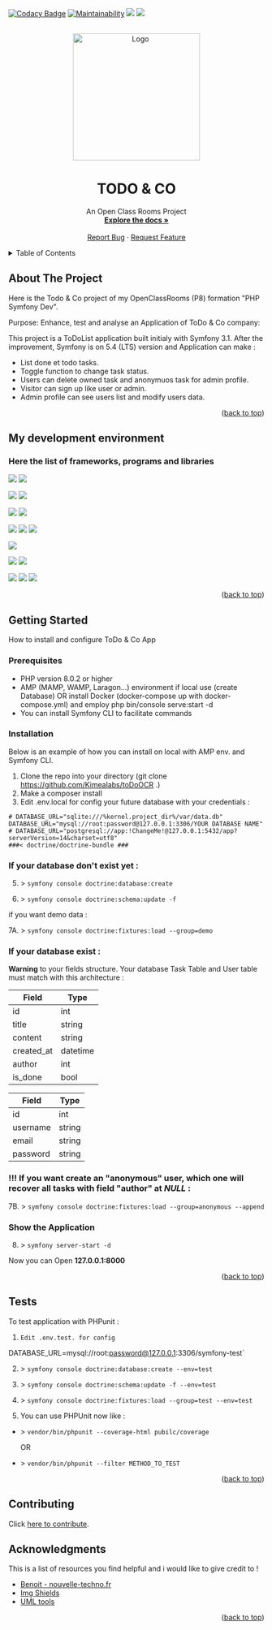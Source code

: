 <a name="readme-top"></a>

[![Codacy Badge](https://app.codacy.com/project/badge/Grade/131ff1ae4896478f9e01ae84ffc4477c)](https://www.codacy.com/gh/Kimealabs/toDoOCR/dashboard?utm_source=github.com&amp;utm_medium=referral&amp;utm_content=Kimealabs/toDoOCR&amp;utm_campaign=Badge_Grade)
[![Maintainability](https://api.codeclimate.com/v1/badges/f242225de6473dcc77f6/maintainability)](https://codeclimate.com/github/Kimealabs/toDoOCR/maintainability)
<img src="https://img.shields.io/badge/PHP 8.1-black?style=flat-square&logo=Php" />
<img src="https://img.shields.io/badge/LICENCE-MIT-blue" />

<br />
<div align="center">
    <img src="https://user.oc-static.com/upload/2016/11/18/14794830624591_shutterstock_318837722.jpg" alt="Logo" width="250" />

# TODO & CO

  <p align="center">
    An Open Class Rooms Project
    <br />
    <a href="https://github.com/Kimealabs/toDoOCR/"><strong>Explore the docs »</strong></a>
    <br />
    <br />
    <a href="https://github.com/Kimealabs/toDoOCR/issues">Report Bug</a>
    ·
    <a href="https://github.com/Kimealabs/toDoOCR/issues">Request Feature</a>
  </p>
</div>



<!-- TABLE OF CONTENTS -->
<details>
  <summary>Table of Contents</summary>
  <ol>
    <li>
      <a href="#about-the-project">About The Project</a>
      <ul>
        <li><a href="#my-development-environment">My development environment</a></li>
      </ul>
    </li>
    <li>
      <a href="#getting-started">Getting Started</a>
      <ul>
        <li><a href="#prerequisites">Prerequisites</a></li>
        <li><a href="#installation">Installation</a></li>
        <li><a href="#tests">Tests</a></li>
      </ul>
    </li>
    <li><a href="#contributing">Contributing</a></li>
    <li><a href="#acknowledgments">Acknowledgments</a></li>
  </ol>
</details>



<!-- ABOUT THE PROJECT -->
## About The Project

Here is the Todo & Co project of my OpenClassRooms (P8) formation "PHP Symfony Dev".

Purpose: Enhance, test and analyse an Application of ToDo & Co company:

This project is a ToDoList application built initialy with Symfony 3.1.
After the improvement, Symfony is on 5.4 (LTS) version and Application can make :


- List done et todo tasks.
- Toggle function to change task status.
- Users can delete owned task and anonymuos task for admin profile.
- Visitor can sign up like user or admin.
- Admin profile can see users list and modify users data.




<p align="right">(<a href="#readme-top">back to top</a>)</p>


<!-- DEV ENV -->
## My development environment 
### Here the list of frameworks, programs and libraries

<img src="https://img.shields.io/badge/Symfony 5.4-black?style=for-the-badge&logo=Symfony" />  <img src="https://img.shields.io/badge/Symfony CLI 5.4.11-black?style=for-the-badge&logo=Symfony" />

<img src="https://img.shields.io/badge/PHPUnit 9.5-blue?style=for-the-badge" /> <img src="https://img.shields.io/badge/Dama 7.1-grey?style=for-the-badge" />

<img src="https://img.shields.io/badge/Composer 2.3.10-280?style=for-the-badge&logo=Composer" /> <img src="https://img.shields.io/badge/Twig 5.4-green?style=for-the-badge" />

<img src="https://img.shields.io/badge/PHP 8.1-eef?style=for-the-badge&logo=PHP" /> <img src="https://img.shields.io/badge/Apache 2.4.54-fa0303?style=for-the-badge&logo=Apache" /> <img src="https://img.shields.io/badge/PhpMyAdmin 5.2.0-f2cb61?style=for-the-badge&logo=phpMyAdmin" />


<img src="https://img.shields.io/badge/VSCode 1.71.0-0055aa?style=for-the-badge&logo=Visual Studio Code" />

<img src="https://img.shields.io/badge/Docker 4.11.1-eee?style=for-the-badge&logo=Docker" />  <img src="https://img.shields.io/badge/WSL2 with Ubuntu 20.04 LTS-eee?style=for-the-badge&logo=Ubuntu" />

<img src="https://img.shields.io/badge/Boostrap 5.2.0-f1dff1?style=for-the-badge&logo=Bootstrap" /> <img src="https://img.shields.io/badge/JQuery 3.6.1-orange?style=for-the-badge&logo=Jquery" /> <img src="https://img.shields.io/badge/FontAwesome 6.5-blue?style=for-the-badge" />

<p align="right">(<a href="#readme-top">back to top</a>)</p>



<!-- GETTING STARTED -->
## Getting Started

How to install and configure ToDo & Co App

### Prerequisites

- PHP version 8.0.2 or higher
- AMP (MAMP, WAMP, Laragon...) environment if local use (create Database) OR install Docker (docker-compose up with docker-compose.yml) and employ php bin/console serve:start -d
- You can install Symfony CLI to facilitate commands

### Installation

Below is an example of how you can install on local with AMP env. and Symfony CLI.

1. Clone the repo into your directory (git clone https://github.com/Kimealabs/toDoOCR .)
2. Make a composer install
3. Edit .env.local for config your future database with your credentials :

```
# DATABASE_URL="sqlite:///%kernel.project_dir%/var/data.db"
DATABASE_URL="mysql://root:password@127.0.0.1:3306/YOUR DATABASE NAME"
# DATABASE_URL="postgresql://app:!ChangeMe!@127.0.0.1:5432/app?serverVersion=14&charset=utf8"
###< doctrine/doctrine-bundle ###
```


### If your database don't exist yet :

5. \> `symfony console doctrine:database:create`

6. \> `symfony console doctrine:schema:update -f`


if you want demo data :

7A. \> `symfony console doctrine:fixtures:load --group=demo`


### If your database exist :

**Warning** to your fields structure. Your database Task Table and User table must match with this architecture :

| Field  | Type |
| ------------- | ------------- |
| id  | int  |
| title  | string |
| content  | string |
| created_at  | datetime |
| author  | int |
| is_done  | bool |

| Field  | Type |
| ------------- | ------------- |
| id  | int  |
| username  | string |
| email  | string |
| password | string |




### !!! If you want create an "anonymous" user, which one will recover all tasks with field "author" at *NULL* :

7B. \> `symfony console doctrine:fixtures:load --group=anonymous --append`







### Show the Application

8. \> `symfony server-start -d`

Now you can Open **127.0.0.1:8000**

      
 

<p align="right">(<a href="#readme-top">back to top</a>)</p>


<!-- TESTS -->
## Tests

To test application with PHPunit :

1. `Edit .env.test. for config`

DATABASE_URL=mysql://root:password@127.0.0.1:3306/symfony-test`

2. \> `symfony console doctrine:database:create --env=test`
3. \> `symfony console doctrine:schema:update -f --env=test`
4. \> `symfony console doctrine:fixtures:load --group=test --env=test`

5. You can use PHPUnit now like :

  * \> `vendor/bin/phpunit --coverage-html pubilc/coverage`

    OR

  * \> `vendor/bin/phpunit --filter METHOD_TO_TEST`



<p align="right">(<a href="#readme-top">back to top</a>)</p>

<!-- ACKNOWLEDGMENTS -->
## Contributing

Click <a href="https://github.com/Kimealabs/toDoOCR/blob/main/CONTRIBUTING.md" >here to contribute</a>.


<!-- ACKNOWLEDGMENTS -->
## Acknowledgments

This is a list of resources you find helpful and i would like to give credit to !

* [Benoit - nouvelle-techno.fr](https://nouvelle-techno.fr/)
* [Img Shields](https://shields.io)
* [UML tools](https://app.diagrams.net/)


<p align="right">(<a href="#readme-top">back to top</a>)</p>
